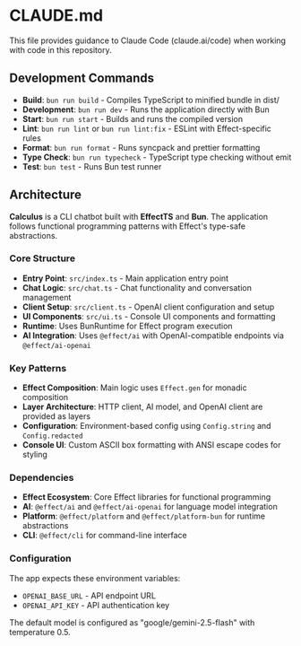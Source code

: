 # CLAUDE.md

This file provides guidance to Claude Code (claude.ai/code) when working with code in this repository.

## Development Commands

- **Build**: `bun run build` - Compiles TypeScript to minified bundle in dist/
- **Development**: `bun run dev` - Runs the application directly with Bun
- **Start**: `bun run start` - Builds and runs the compiled version
- **Lint**: `bun run lint` or `bun run lint:fix` - ESLint with Effect-specific rules
- **Format**: `bun run format` - Runs syncpack and prettier formatting
- **Type Check**: `bun run typecheck` - TypeScript type checking without emit
- **Test**: `bun test` - Runs Bun test runner

## Architecture

**Calculus** is a CLI chatbot built with **EffectTS** and **Bun**. The application follows functional programming patterns with Effect's type-safe abstractions.

### Core Structure

- **Entry Point**: `src/index.ts` - Main application entry point
- **Chat Logic**: `src/chat.ts` - Chat functionality and conversation management
- **Client Setup**: `src/client.ts` - OpenAI client configuration and setup
- **UI Components**: `src/ui.ts` - Console UI components and formatting
- **Runtime**: Uses BunRuntime for Effect program execution
- **AI Integration**: Uses `@effect/ai` with OpenAI-compatible endpoints via `@effect/ai-openai`

### Key Patterns

- **Effect Composition**: Main logic uses `Effect.gen` for monadic composition
- **Layer Architecture**: HTTP client, AI model, and OpenAI client are provided as layers
- **Configuration**: Environment-based config using `Config.string` and `Config.redacted`
- **Console UI**: Custom ASCII box formatting with ANSI escape codes for styling

### Dependencies

- **Effect Ecosystem**: Core Effect libraries for functional programming
- **AI**: `@effect/ai` and `@effect/ai-openai` for language model integration
- **Platform**: `@effect/platform` and `@effect/platform-bun` for runtime abstractions
- **CLI**: `@effect/cli` for command-line interface

### Configuration

The app expects these environment variables:

- `OPENAI_BASE_URL` - API endpoint URL
- `OPENAI_API_KEY` - API authentication key

The default model is configured as "google/gemini-2.5-flash" with temperature 0.5.
